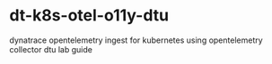 # dt-k8s-otel-o11y-dtu
dynatrace opentelemetry ingest for kubernetes using opentelemetry collector dtu lab guide
